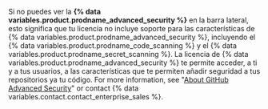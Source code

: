 Si no puedes ver la **{% data variables.product.prodname_advanced_security %}** en la barra lateral, esto significa que tu licencia no incluye soporte para las características de {% data variables.product.prodname_advanced_security %}, incluyendo el {% data variables.product.prodname_code_scanning %} y el {% data variables.product.prodname_secret_scanning %}. La licencia de {% data variables.product.prodname_advanced_security %} te permite acceder, a ti y a tus usuarios, a las características que te permiten añadir seguridad a tus repositorios ya tu código. For more information, see "[About GitHub Advanced Security](/github/getting-started-with-github/about-github-advanced-security)" or contact {% data variables.contact.contact_enterprise_sales %}.
